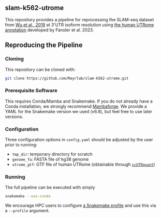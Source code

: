 ## slam-k562-utrome
This repository provides a pipeline for reprocessing the SLAM-seq dataset from [Wu et al., 2019](https://doi.org/10.7554/eLife.45396) at 3'UTR isoform resolution using [the human UTRome annotation](https://github.com/Mayrlab/hcl-utrome) developed by Fansler et al. 2023.

## Reproducing the Pipeline
### Cloning
This repository can be cloned with:

```bash
git clone https://github.com/Mayrlab/slam-k562-utrome.git
```

### Prerequisite Software
This requires Conda/Mamba and Snakemake. If you do not already have a Conda installation, we strongly recommend [Mambaforge](https://github.com/conda-forge/miniforge#mambaforge). We provide a YAML for the Snakemake version we used (v6.8), but feel free to use later versions.

### Configuration
Three configuration options in `config.yaml` should be adjusted by the user prior to running:

  - `tmp_dir`: temporary directory for scratch
  - `genome_fa`: FASTA file of hg38 genome
  - `utrome_gtf`: GTF file of human UTRome (obtainable through [`scUTRquant`](https://github.com/Mayrlab/scUTRquant/tree/e793dcbce24adad832bca42901b11cd9bd66ebe9/extdata/targets/utrome_hg38_v1))

### Running
The full pipeline can be executed with simply

```bash
snakemake --use-conda
```

We encourage HPC users to configure [a Snakemake profile](https://github.com/Snakemake-Profiles) and use this via a `--profile` argument.
